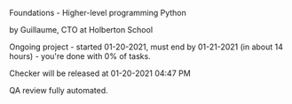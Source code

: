  Foundations - Higher-level programming  Python

 by Guillaume, CTO at Holberton School

 Ongoing project - started 01-20-2021, must end by 01-21-2021 (in about 14 hours) - you're done with 0% of tasks.

 Checker will be released at 01-20-2021 04:47 PM

 QA review fully automated.